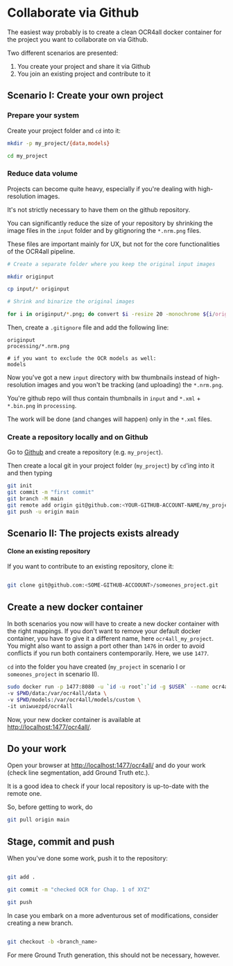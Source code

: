 # Collaborate via Github

The easiest way probably is to create a clean OCR4all docker container for the project you want to collaborate on via Github.

Two different scenarios are presented: 

1. You create your project and share it via Github
2. You join an existing project and contribute to it

## Scenario I: Create your own project


### Prepare your system

Create your project folder and `cd` into it:

```bash
mkdir -p my_project/{data,models}

cd my_project
```

### Reduce data volume

Projects can become quite heavy, especially if you're dealing with high-resolution images.

It's not strictly necessary to have them on the github repository.

You can significantly reduce the size of your repository by shrinking the image files in the `input` folder and by gitignoring the `*.nrm.png` files.

These files are important mainly for UX, but not for the core functionalities of the OCR4all pipeline.

```bash
# Create a separate folder where you keep the original input images

mkdir originput

cp input/* originput

# Shrink and binarize the original images

for i in originput/*.png; do convert $i -resize 20 -monochrome ${i/orig/}; done
```

Then, create a `.gitignore` file and add the following line:

```
originput
processing/*.nrm.png

# if you want to exclude the OCR models as well:
models
```

Now you've got a new `input` directory with bw thumbnails instead of high-resolution images and you won't be tracking (and uploading) the `*.nrm.png`.

You're github repo will thus contain thumbnails in `input` and `*.xml` + `*.bin.png` in `processing`.

The work will be done (and changes will happen) only in the `*.xml` files.


### Create a repository locally and on Github

Go to [Github](https://github.com) and create a repository (e.g. `my_project`). 

Then create a local git in your project folder (`my_project`) by `cd`'ing into it and then typing

```bash
git init
git commit -m "first commit"
git branch -M main
git remote add origin git@github.com:<YOUR-GITHUB-ACCOUNT-NAME/my_project.git
git push -u origin main
```


## Scenario II: The projects exists already

#### Clone an existing repository

If you want to contribute to an existing repository, clone it:

```bash

git clone git@github.com:<SOME-GITHUB-ACCOOUNT>/someones_project.git
```

## Create a new docker container

In both scenarios you now will have to create a new docker container with the right mappings.
If you don't want to remove your default docker container, you have to give it a different name, here `ocr4all_my_project`. You might also want to assign a port other than `1476` in order to avoid conflicts if you run both containers contemporarily. Here, we use `1477`.

`cd` into the folder you have created (`my_project` in scenario I or `someones_project` in scenario II).

```bash
sudo docker run -p 1477:8080 -u `id -u root`:`id -g $USER` --name ocr4all_my_project \ # In scnario II:  someones_project
-v $PWD/data:/var/ocr4all/data \
-v $PWD/models:/var/ocr4all/models/custom \
-it uniwuezpd/ocr4all
```

Now, your new docker container is available at <http://localhost:1477/ocr4all/>.

## Do your work

Open your browser at <http://localhost:1477/ocr4all/> and do your work (check line segmentation, add Ground Truth etc.).

It is a good idea to check if your local repository is up-to-date with the remote one.

So, before getting to work, do

```bash
git pull origin main
```

## Stage, commit and push

When you've done some work, push it to the repository:

```bash

git add .

git commit -m "checked OCR for Chap. 1 of XYZ"

git push
```

In case you embark on a more adventurous set of modifications, consider creating a new branch.

```bash

git checkout -b <branch_name>
```

For mere Ground Truth generation, this should not be necessary, however.